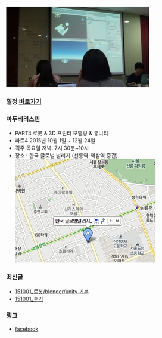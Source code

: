 ![대문01](/doc/img/part4/d02_unity.jpg)

### 일정 [바로가기](https://docs.google.com/spreadsheets/d/1KzZcM6x-u9a60eu-T2RIOFEoYBGiwte8L49Thxjllxo/edit#gid=1412315552)

### 아두베리스핀
- PART4 로봇 & 3D 프린터 모델링 & 유니티
- 파트4 2015년 10월 1일 ~ 12월 24일
- 격주 목요일 저녁. 7시 30분~10시
- 장소 : 한국 글로벌 널리지 (선릉역-역삼역 중간)
[![](/doc/img/study_space.jpg)](http://map.daum.net/?map_type=TYPE_MAP&q=%ED%95%9C%EA%B5%AD%EB%84%90%EB%A6%AC%EC%A7%80&urlX=509021&urlY=1111452&urlLevel=5&itemId=13529375)

### 최신글
- [151001_로봇/blender/unity 기본](http://arduberryspin.github.io/#!/doc/part4/d01.md)
- [151001_후기](/doc/after.md)

### 링크
- [facebook ](https://www.facebook.com/groups/arduberryspin/)



